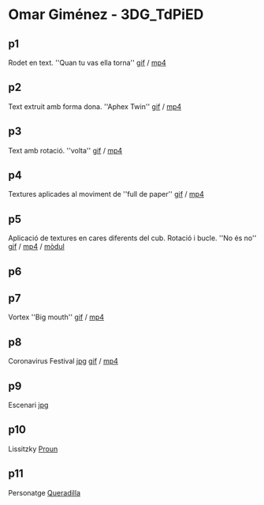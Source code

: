 # Omar Giménez - 3DG_TdPiED


## p1

Rodet en text. ''Quan tu vas ella torna'' [gif](p01.gif) / [mp4](p01.mp4)

## p2

Text extruit amb forma dona. ''Aphex Twin'' [gif](p02.gif) / [mp4](p02.mp4)

## p3

Text amb rotació. ''volta'' [gif](p03.gif) / [mp4](p03.mp4)

## p4

Textures aplicades al moviment de ''full de paper'' [gif](p03.gif) / [mp4](p03.mp4)

## p5

Aplicació de textures en cares diferents del cub. Rotació i bucle. ''No és no'' [gif](p05.gif) / [mp4](p05.mp4) / [mòdul](p05mod.gif)

## p6

## p7

Vortex ''Big mouth'' [gif](p07.gif) / [mp4](p07.mp4)

## p8

Coronavirus Festival [jpg](p08.jpg) [gif](p08.gif) / [mp4](p08.mp4)

## p9

Escenari [jpg](p09.jpg)

##  p10

Lissitzky [Proun](p10.jpg)

##  p11
Personatge  [Queradilla](p11.jpg)





